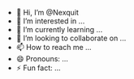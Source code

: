- 👋 Hi, I’m @Nexquit
- 👀 I’m interested in ...
- 🌱 I’m currently learning ...
- 💞️ I’m looking to collaborate on ...
- 📫 How to reach me ...
- 😄 Pronouns: ...
- ⚡ Fun fact: ...

<!---
TeRmEnAtOrGL/TeRmEnAtOrGL is a ✨ special ✨ repository because its `README.md` (this file) appears on your GitHub profile.
You can click the Preview link to take a look at your changes.
--->

